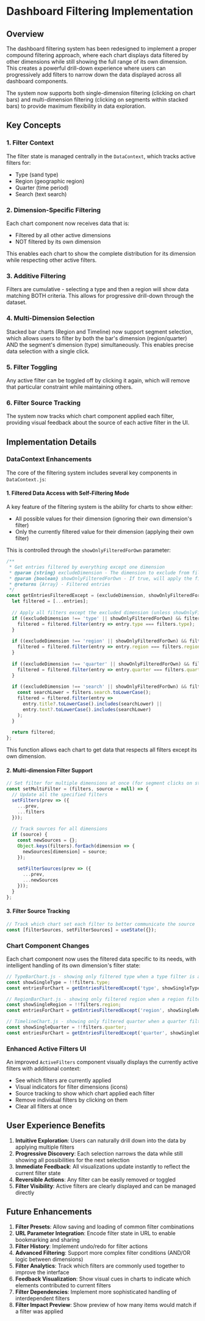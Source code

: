 # Dashboard Filtering Implementation

## Overview

The dashboard filtering system has been redesigned to implement a proper compound filtering approach, where each chart displays data filtered by other dimensions while still showing the full range of its own dimension. This creates a powerful drill-down experience where users can progressively add filters to narrow down the data displayed across all dashboard components.

The system now supports both single-dimension filtering (clicking on chart bars) and multi-dimension filtering (clicking on segments within stacked bars) to provide maximum flexibility in data exploration.

## Key Concepts

### 1. Filter Context

The filter state is managed centrally in the `DataContext`, which tracks active filters for:
- Type (sand type)
- Region (geographic region)
- Quarter (time period)
- Search (text search)

### 2. Dimension-Specific Filtering

Each chart component now receives data that is:
- Filtered by all other active dimensions
- NOT filtered by its own dimension

This enables each chart to show the complete distribution for its dimension while respecting other active filters.

### 3. Additive Filtering

Filters are cumulative - selecting a type and then a region will show data matching BOTH criteria. This allows for progressive drill-down through the dataset.

### 4. Multi-Dimension Selection

Stacked bar charts (Region and Timeline) now support segment selection, which allows users to filter by both the bar's dimension (region/quarter) AND the segment's dimension (type) simultaneously. This enables precise data selection with a single click.

### 5. Filter Toggling

Any active filter can be toggled off by clicking it again, which will remove that particular constraint while maintaining others.

### 6. Filter Source Tracking

The system now tracks which chart component applied each filter, providing visual feedback about the source of each active filter in the UI.

## Implementation Details

### DataContext Enhancements

The core of the filtering system includes several key components in `DataContext.js`:

#### 1. Filtered Data Access with Self-Filtering Mode

A key feature of the filtering system is the ability for charts to show either:
- All possible values for their dimension (ignoring their own dimension's filter)
- Only the currently filtered value for their dimension (applying their own filter)

This is controlled through the `showOnlyFilteredForOwn` parameter:

```javascript
/**
 * Get entries filtered by everything except one dimension
 * @param {string} excludeDimension - The dimension to exclude from filtering
 * @param {boolean} showOnlyFilteredForOwn - If true, will apply the filter for the excluded dimension as well
 * @returns {Array} - Filtered entries
 */
const getEntriesFilteredExcept = (excludeDimension, showOnlyFilteredForOwn = false) => {
  let filtered = [...entries];
  
  // Apply all filters except the excluded dimension (unless showOnlyFilteredForOwn is true)
  if ((excludeDimension !== 'type' || showOnlyFilteredForOwn) && filters.type) {
    filtered = filtered.filter(entry => entry.type === filters.type);
  }
  
  if ((excludeDimension !== 'region' || showOnlyFilteredForOwn) && filters.region) {
    filtered = filtered.filter(entry => entry.region === filters.region);
  }
  
  if ((excludeDimension !== 'quarter' || showOnlyFilteredForOwn) && filters.quarter) {
    filtered = filtered.filter(entry => entry.quarter === filters.quarter);
  }
  
  if ((excludeDimension !== 'search' || showOnlyFilteredForOwn) && filters.search) {
    const searchLower = filters.search.toLowerCase();
    filtered = filtered.filter(entry => 
      entry.title?.toLowerCase().includes(searchLower) || 
      entry.text?.toLowerCase().includes(searchLower)
    );
  }
  
  return filtered;
};
```

This function allows each chart to get data that respects all filters except its own dimension.

#### 2. Multi-dimension Filter Support

```javascript
// Set filter for multiple dimensions at once (for segment clicks on stacked bars)
const setMultiFilter = (filters, source = null) => {
  // Update all the specified filters
  setFilters(prev => ({
    ...prev,
    ...filters
  }));
  
  // Track sources for all dimensions
  if (source) {
    const newSources = {};
    Object.keys(filters).forEach(dimension => {
      newSources[dimension] = source;
    });
    
    setFilterSources(prev => ({
      ...prev,
      ...newSources
    }));
  }
};
```

#### 3. Filter Source Tracking

```javascript
// Track which chart set each filter to better communicate the source
const [filterSources, setFilterSources] = useState({});
```

### Chart Component Changes

Each chart component now uses the filtered data specific to its needs, with intelligent handling of its own dimension's filter state:

```javascript
// TypeBarChart.js - showing only filtered type when a type filter is active
const showSingleType = !!filters.type;
const entriesForChart = getEntriesFilteredExcept('type', showSingleType);

// RegionBarChart.js - showing only filtered region when a region filter is active
const showSingleRegion = !!filters.region;
const entriesForChart = getEntriesFilteredExcept('region', showSingleRegion);

// TimelineChart.js - showing only filtered quarter when a quarter filter is active 
const showSingleQuarter = !!filters.quarter;
const entriesForChart = getEntriesFilteredExcept('quarter', showSingleQuarter);
```

### Enhanced Active Filters UI

An improved `ActiveFilters` component visually displays the currently active filters with additional context:
- See which filters are currently applied
- Visual indicators for filter dimensions (icons)
- Source tracking to show which chart applied each filter
- Remove individual filters by clicking on them
- Clear all filters at once

## User Experience Benefits

1. **Intuitive Exploration**: Users can naturally drill down into the data by applying multiple filters
2. **Progressive Discovery**: Each selection narrows the data while still showing all possibilities for the next selection
3. **Immediate Feedback**: All visualizations update instantly to reflect the current filter state
4. **Reversible Actions**: Any filter can be easily removed or toggled
5. **Filter Visibility**: Active filters are clearly displayed and can be managed directly

## Future Enhancements

1. **Filter Presets**: Allow saving and loading of common filter combinations
2. **URL Parameter Integration**: Encode filter state in URL to enable bookmarking and sharing
3. **Filter History**: Implement undo/redo for filter actions
4. **Advanced Filtering**: Support more complex filter conditions (AND/OR logic between dimensions)
5. **Filter Analytics**: Track which filters are commonly used together to improve the interface
6. **Feedback Visualization**: Show visual cues in charts to indicate which elements contributed to current filters
7. **Filter Dependencies**: Implement more sophisticated handling of interdependent filters
8. **Filter Impact Preview**: Show preview of how many items would match if a filter was applied